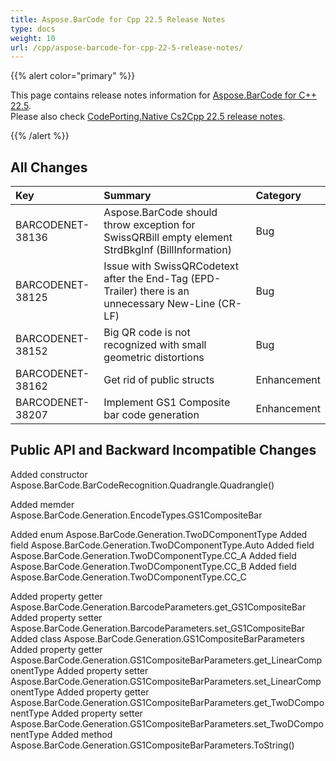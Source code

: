 ```yaml
---
title: Aspose.BarCode for Cpp 22.5 Release Notes
type: docs
weight: 10
url: /cpp/aspose-barcode-for-cpp-22-5-release-notes/
---
```


{{% alert color="primary" %}}

This page contains release notes information for [Aspose.BarCode for C++ 22.5](https://releases.aspose.com/barcode/cpp/new-releases/aspose.barcode-for-c++-22.5/).<br/>
Please also check [CodePorting.Native Cs2Cpp 22.5 release notes](https://docs.codeporting.com/translator/cs2cpp/release-notes/2022/codeporting-native-cs2cpp-22-5/).

{{% /alert %}}
## **All Changes**

|**Key**|**Summary**|**Category**|
| :- | :- | :- |
|BARCODENET-38136|Aspose.BarCode should throw exception for SwissQRBill empty element StrdBkgInf (BillInformation)|Bug|
|BARCODENET-38125|Issue with SwissQRCodetext after the End-Tag (EPD-Trailer) there is an unnecessary New-Line (CR-LF)|Bug|
|BARCODENET-38152|Big QR code is not recognized with small geometric distortions|Bug|
|BARCODENET-38162|Get rid of public structs|Enhancement|
|BARCODENET-38207|Implement GS1 Composite bar code generation|Enhancement|

## **Public API and Backward Incompatible Changes**
Added constructor Aspose.BarCode.BarCodeRecognition.Quadrangle.Quadrangle()

Added memder Aspose.BarCode.Generation.EncodeTypes.GS1CompositeBar

Added enum Aspose.BarCode.Generation.TwoDComponentType
Added field Aspose.BarCode.Generation.TwoDComponentType.Auto
Added field Aspose.BarCode.Generation.TwoDComponentType.CC_A
Added field Aspose.BarCode.Generation.TwoDComponentType.CC_B
Added field Aspose.BarCode.Generation.TwoDComponentType.CC_C

Added property getter Aspose.BarCode.Generation.BarcodeParameters.get_GS1CompositeBar
Added property setter Aspose.BarCode.Generation.BarcodeParameters.set_GS1CompositeBar
Added class Aspose.BarCode.Generation.GS1CompositeBarParameters
Added property getter Aspose.BarCode.Generation.GS1CompositeBarParameters.get_LinearComponentType
Added property setter Aspose.BarCode.Generation.GS1CompositeBarParameters.set_LinearComponentType
Added property getter Aspose.BarCode.Generation.GS1CompositeBarParameters.get_TwoDComponentType
Added property setter Aspose.BarCode.Generation.GS1CompositeBarParameters.set_TwoDComponentType
Added method Aspose.BarCode.Generation.GS1CompositeBarParameters.ToString()